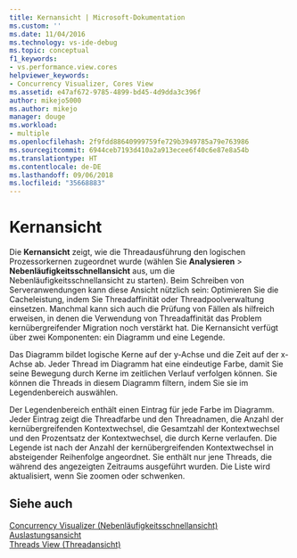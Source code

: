 ```yaml
---
title: Kernansicht | Microsoft-Dokumentation
ms.custom: ''
ms.date: 11/04/2016
ms.technology: vs-ide-debug
ms.topic: conceptual
f1_keywords:
- vs.performance.view.cores
helpviewer_keywords:
- Concurrency Visualizer, Cores View
ms.assetid: e47af672-9785-4899-bd45-4d9dda3c396f
author: mikejo5000
ms.author: mikejo
manager: douge
ms.workload:
- multiple
ms.openlocfilehash: 2f9fdd88640999759fe729b3949785a79e763986
ms.sourcegitcommit: 6944ceb7193d410a2a913ecee6f40c6e87e8a54b
ms.translationtype: HT
ms.contentlocale: de-DE
ms.lasthandoff: 09/06/2018
ms.locfileid: "35668883"
---
```

# <a name="cores-view"></a>Kernansicht
Die **Kernansicht** zeigt, wie die Threadausführung den logischen Prozessorkernen zugeordnet wurde (wählen Sie **Analysieren** > **Nebenläufigkeitsschnellansicht** aus, um die Nebenläufigkeitsschnellansicht zu starten). Beim Schreiben von Serveranwendungen kann diese Ansicht nützlich sein: Optimieren Sie die Cacheleistung, indem Sie Threadaffinität oder Threadpoolverwaltung einsetzen. Manchmal kann sich auch die Prüfung von Fällen als hilfreich erweisen, in denen die Verwendung von Threadaffinität das Problem kernübergreifender Migration noch verstärkt hat. Die Kernansicht verfügt über zwei Komponenten: ein Diagramm und eine Legende.  
  
 Das Diagramm bildet logische Kerne auf der y-Achse und die Zeit auf der x-Achse ab. Jeder Thread im Diagramm hat eine eindeutige Farbe, damit Sie seine Bewegung durch Kerne im zeitlichen Verlauf verfolgen können. Sie können die Threads in diesem Diagramm filtern, indem Sie sie im Legendenbereich auswählen.  
  
 Der Legendenbereich enthält einen Eintrag für jede Farbe im Diagramm. Jeder Eintrag zeigt die Threadfarbe und den Threadnamen, die Anzahl der kernübergreifenden Kontextwechsel, die Gesamtzahl der Kontextwechsel und den Prozentsatz der Kontextwechsel, die durch Kerne verlaufen. Die Legende ist nach der Anzahl der kernübergreifenden Kontextwechsel in absteigender Reihenfolge angeordnet. Sie enthält nur jene Threads, die während des angezeigten Zeitraums ausgeführt wurden.  Die Liste wird aktualisiert, wenn Sie zoomen oder schwenken.  
  
## <a name="see-also"></a>Siehe auch  
 [Concurrency Visualizer (Nebenläufigkeitsschnellansicht)](../profiling/concurrency-visualizer.md)   
 [Auslastungsansicht](../profiling/utilization-view.md)   
 [Threads View (Threadansicht)](../profiling/threads-view-parallel-performance.md)